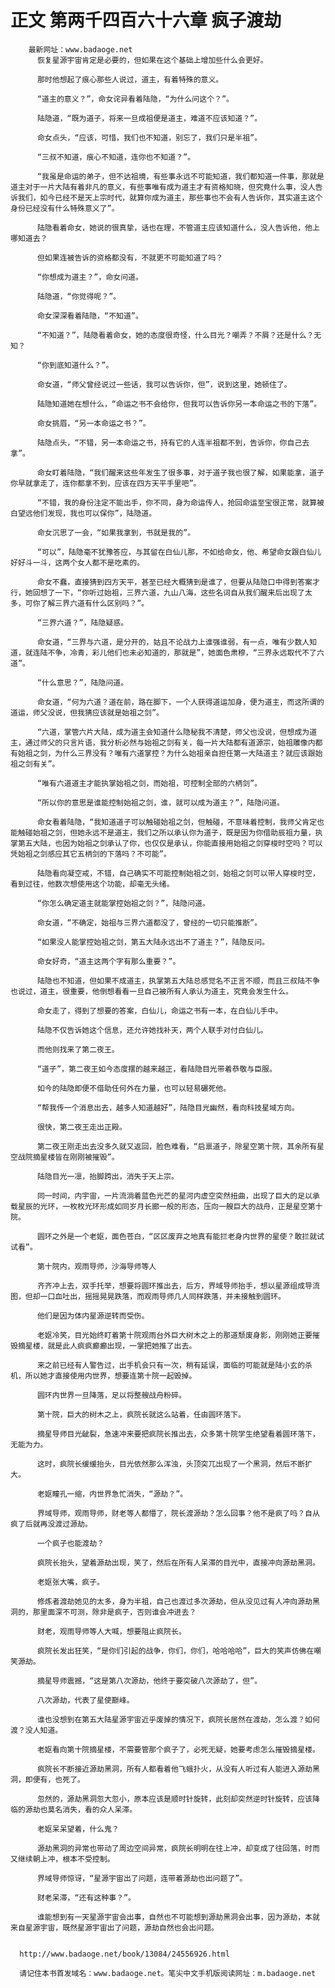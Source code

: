 # 正文 第两千四百六十六章 疯子渡劫
        最新网址：www.badaoge.net
          恢复星源宇宙肯定是必要的，但如果在这个基础上增加些什么会更好。
      
          那时他想起了痕心那些人说过，道主，有着特殊的意义。
      
          “道主的意义？”，命女诧异看着陆隐，“为什么问这个？”。
      
          陆隐道，“既为道子，将来一旦成祖便是道主，难道不应该知道？”。
      
          命女点头，“应该，可惜，我们也不知道，别忘了，我们只是半祖”。
      
          “三叔不知道，痕心不知道，连你也不知道？”。
      
          “我虽是命运的弟子，但不达祖境，有些事永远不可能知道，我们都知道一件事，那就是道主对于一片大陆有着非凡的意义，有些事唯有成为道主才有资格知晓，但究竟什么事，没人告诉我们，如今已经不是天上宗时代，就算你成为道主，那些事也不会有人告诉你，其实道主这个身份已经没有什么特殊意义了”。
      
          陆隐看着命女，她说的很真挚，话也在理，不管道主应该知道什么，没人告诉他，他上哪知道去？
      
          但如果连被告诉的资格都没有，不就更不可能知道了吗？
      
          “你想成为道主？”，命女问道。
      
          陆隐道，“你觉得呢？”。
      
          命女深深看着陆隐，“不知道”。
      
          “不知道？”，陆隐看着命女，她的态度很奇怪，什么目光？嘲弄？不屑？还是什么？无知？
      
          “你到底知道什么？”。
      
          命女道，“师父曾经说过一些话，我可以告诉你，但”，说到这里，她顿住了。
      
          陆隐知道她在想什么，“命运之书不会给你，但我可以告诉你另一本命运之书的下落”。
      
          命女挑眉，“另一本命运之书？”。
      
          陆隐点头，“不错，另一本命运之书，持有它的人连半祖都不到，告诉你，你自己去拿”。
      
          命女盯着陆隐，“我们醒来这些年发生了很多事，对于道子我也很了解，如果能拿，道子你早就拿走了，连你都拿不到，应该在四方天平手里吧”。
      
          “不错，我的身份注定不能出手，你不同，身为命运传人，抢回命运至宝很正常，就算被白望远他们发现，我也可以保你”，陆隐道。
      
          命女沉思了一会，“如果我拿到，书就是我的”。
      
          “可以”，陆隐毫不犹豫答应，与其留在白仙儿那，不如给命女，他、希望命女跟白仙儿好好斗一斗，这两个女人都不是吃素的。
      
          命女不蠢，直接猜到四方天平，甚至已经大概猜到是谁了，但要从陆隐口中得到答案才行，她回想了一下，“你听过始祖，三界六道，九山八海，这些名词自从我们醒来后出现了太多，可你了解三界六道有什么区别吗？”。
      
          “三界六道？”，陆隐疑惑。
      
          命女道，“三界与六道，是分开的，姑且不论战力上谁强谁弱，有一点，唯有少数人知道，就连陆不争，冷青，彩儿他们也未必知道的，那就是”，她面色肃穆，“三界永远取代不了六道”。
      
          “什么意思？”，陆隐问道。
      
          命女道，“何为六道？道在前，路在脚下，一个人获得道运加身，便为道主，而这所谓的道运，师父没说，但我猜应该就是始祖之剑”。
      
          “六道，掌管六片大陆，成为道主会知道什么隐秘我不清楚，师父也没说，但想成为道主，通过师父的只言片语，我分析必然与始祖之剑有关，每一片大陆都有道源宗，始祖雕像内都有始祖之剑，为什么三界没有？唯有六道掌控？为什么始祖亲自担任第一大陆道主？就应该跟始祖之剑有关”。
      
          “唯有六道道主才能执掌始祖之剑，而始祖，可控制全部的六柄剑”。
      
          “所以你的意思是谁能控制始祖之剑，谁，就可以成为道主？”，陆隐问道。
      
          命女看着陆隐，“我知道道子可以触碰始祖之剑，但触碰，不意味着控制，我师父肯定也能触碰始祖之剑，但她永远不是道主，我们之所以承认你为道子，既是因为你借助辰祖力量，执掌第五大陆，也因为始祖之剑承认了你，也仅仅是承认，你能直接用始祖之剑穿梭时空吗？可以凭始祖之剑感应其它五柄剑的下落吗？不可能”。
      
          陆隐看向凝空戒，不错，自己确实不可能控制始祖之剑，始祖之剑可以带人穿梭时空，看到过往，他数次想使用这个功能，却毫无头绪。
      
          “你怎么确定道主就能掌控始祖之剑？”，陆隐问道。
      
          命女道，“不确定，始祖与三界六道都没了，曾经的一切只能推断”。
      
          “如果没人能掌控始祖之剑，第五大陆永远出不了道主？”，陆隐反问。
      
          命女好奇，“道主这两个字有那么重要？”。
      
          陆隐也不知道，但如果不成道主，执掌第五大陆总感觉名不正言不顺，而且三叔陆不争也说过，道主，很重要，他倒想看看一旦自己被所有人承认为道主，究竟会发生什么。
      
          命女走了，得到了想要的答案，白仙儿，命运之书有一本，在白仙儿手中。
      
          陆隐不仅告诉她这个信息，还允许她找补天，两个人联手对付白仙儿。
      
          而他则找来了第二夜王。
      
          “道子”，第二夜王如今态度摆的越来越正，看陆隐目光带着恭敬与臣服。
      
          如今的陆隐即便不借助任何外在力量，也可以轻易碾死他。
      
          “帮我传一个消息出去，越多人知道越好”，陆隐目光幽然，看向科技星域方向。
      
          很快，第二夜王走出正殿。
      
          第二夜王刚走出去没多久就又返回，脸色难看，“启禀道子，除星空第十院，其余所有星空战院摘星楼皆在刚刚被摧毁”。
      
          陆隐目光一凛，抬脚跨出，消失于天上宗。
      
          同一时间，内宇宙，一片流淌着蓝色光芒的星河内虚空突然扭曲，出现了巨大的足以承载星辰的光环，一枚枚光环形成如同岁月长廊一般的形态，压向一艘巨大的战舟，正是星空第十院。
      
          圆环之外是一个老妪，面色苍白，“区区废弃之地真有能拦老身内世界的星使？敢拦就试试看”。
      
          第十院内，观雨导师，沙海导师等人
      
          齐齐冲上去，双手托举，想要将圆环推出去，后方，界域导师抬手，想以星源组成导流图，但却一口血吐出，摇摇晃晃跌落，而观雨导师几人同样跌落，并未接触到圆环。
      
          他们是因为体内星源逆转而受伤。
      
          老妪冷笑，目光始终盯着第十院观雨台外巨大树木之上的那道颓废身影，刚刚她正要摧毁摘星楼，就是此人疯疯癫癫出现，一掌把她推了出去。
      
          来之前已经有人警告过，出手机会只有一次，稍有延误，面临的可能就是陆小玄的杀机，所以她才直接使用内世界，想要连第十院一起毁掉。
      
          圆环内世界一旦降落，足以将整艘战舟粉碎。
      
          第十院，巨大的树木之上，疯院长就这么站着，任由圆环落下。
      
          摘星导师目光龇裂，急速冲来要把疯院长推出去，众多第十院学生绝望看着圆环落下，无能为力。
      
          这时，疯院长缓缓抬头，目光依然那么浑浊，头顶突兀出现了一个黑洞，然后不断扩大。
      
          老妪瞳孔一缩，内世界急忙消失，“源劫？”。
      
          界域导师，观雨导师，财老等人都懵了，院长渡源劫？怎么回事？他不是疯了吗？自从疯了后就再没渡过源劫。
      
          一个疯子也能渡劫？
      
          疯院长抬头，望着源劫出现，笑了，然后在所有人呆滞的目光中，直接冲向源劫黑洞。
      
          老妪张大嘴，疯子。
      
          修炼者渡劫她见的太多，身为半祖，自己也渡过多次源劫，但从没见过有人冲向源劫黑洞的，那里面深不可测，除非是疯子，否则谁会冲进去？
      
          财老，观雨导师等人大喊，想要阻止疯院长。
      
          疯院长发出狂笑，“是你们引起的战争，你们，你们，哈哈哈哈”，巨大的笑声仿佛在嘲笑源劫。
      
          摘星导师震撼，“这是第八次源劫，他终于要突破八次源劫了，但”。
      
          八次源劫，代表了星使巅峰。
      
          谁也没想到在第五大陆星源宇宙近乎废掉的情况下，疯院长居然在渡劫，怎么渡？如何渡？没人知道。
      
          老妪看向第十院摘星楼，不需要管那个疯子了，必死无疑，她要考虑怎么摧毁摘星楼。
      
          疯院长不断接近源劫黑洞，所有人都看着他飞蛾扑火，从没有人听过有人能进入源劫黑洞，即便有，也死了。
      
          忽然的，源劫黑洞忽大忽小，原本应该是顺时针旋转，此刻却突然逆时针旋转，应该降临的源劫也莫名消失，看的众人呆滞。
      
          老妪呆呆望着，什么鬼？
      
          源劫黑洞的异常也带动了周边空间异常，疯院长明明在往上冲，却变成了往回落，时而又继续朝上冲，根本不受控制。
      
          界域导师惊讶，“星源宇宙出了问题，连带着源劫也出问题了”。
      
          财老呆滞，“还有这种事？”。
      
          谁能想到有一天星源宇宙会出事，自然也不可能想到源劫黑洞会出事，因为源劫，本就来自星源宇宙，既然星源宇宙出了问题，源劫自然也会出问题。
      
      
      http://www.badaoge.net/book/13084/24556926.html
      
      请记住本书首发域名：www.badaoge.net。笔尖中文手机版阅读网址：m.badaoge.net